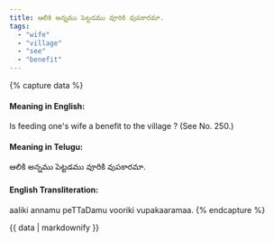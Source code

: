 ```yaml
---
title: ఆలికి అన్నము పెట్టడము వూరికి వుపకారమా.
tags:
  - "wife"
  - "village"
  - "see"
  - "benefit"
---
```


{% capture data %}
#### Meaning in English:
Is feeding one's wife a benefit to the village ?
(See No. 250.)

#### Meaning in Telugu:
ఆలికి అన్నము పెట్టడము వూరికి వుపకారమా.

#### English Transliteration:
aaliki annamu peTTaDamu vooriki vupakaaramaa.
{% endcapture %}

<div class="notice">{{ data | markdownify }}</div>

